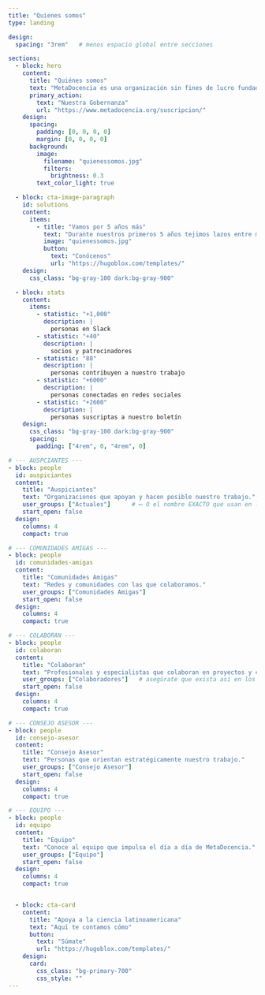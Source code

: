 ```yaml
---
title: "Quienes somos"
type: landing

design:
  spacing: "3rem"   # menos espacio global entre secciones

sections:
  - block: hero
    content:
      title: "Quiénes somos"
      text: "MetaDocencia es una organización sin fines de lucro fundada en 2020. Nuestra comunidad construye capacidades científicas locales para transformar la ciencia global. Hacemos crecer la ciencia en red, desde América Latina hacia el mundo."
      primary_action:
        text: "Nuestra Gobernanza"
        url: "https://www.metadocencia.org/suscripcion/"
    design:
      spacing:
        padding: [0, 0, 0, 0]
        margin: [0, 0, 0, 0]
      background:
        image:
          filename: "quienessomos.jpg"
          filters:
            brightness: 0.3
        text_color_light: true

  - block: cta-image-paragraph
    id: solutions
    content:
      items:
        - title: "Vamos por 5 años más"
          text: "Durante nuestros primeros 5 años tejimos lazos entre más de 2,000 profesionales de ciencia y técnica. Lo hicimos trabajando en equipo, de manera colectiva y colaborando con más de 40 comunidades. Gracias por estos primeros 5 años de aprendizaje, colaboración y crecimiento. ¡Vamos por 5 años más!"
          image: "quienessomos.jpg"
          button:
            text: "Conócenos"
            url: "https://hugoblox.com/templates/"
    design:
      css_class: "bg-gray-100 dark:bg-gray-900"

  - block: stats
    content:
      items:
        - statistic: "+1,000"
          description: |
            personas en Slack
        - statistic: "+40"
          description: |
            socios y patrocinadores
        - statistic: "88"
          description: |
            personas contribuyen a nuestro trabajo
        - statistic: "+6000"
          description: |
            personas conectadas en redes sociales
        - statistic: "+2600"
          description: |
            personas suscriptas a nuestro boletín
    design:
      css_class: "bg-gray-100 dark:bg-gray-900"
      spacing:
        padding: ["4rem", 0, "4rem", 0]

# --- AUSPCIANTES ---
- block: people
  id: auspiciantes
  content:
    title: "Auspiciantes"
    text: "Organizaciones que apoyan y hacen posible nuestro trabajo."
    user_groups: ["Actuales"]      # ⟵ O el nombre EXACTO que usan en los autores
    start_open: false
  design:
    columns: 4
    compact: true

# --- COMUNIDADES AMIGAS ---
- block: people
  id: comunidades-amigas
  content:
    title: "Comunidades Amigas"
    text: "Redes y comunidades con las que colaboramos."
    user_groups: ["Comunidades Amigas"]
    start_open: false
  design:
    columns: 4
    compact: true

# --- COLABORAN ---
- block: people
  id: colaboran
  content:
    title: "Colaboran"
    text: "Profesionales y especialistas que colaboran en proyectos y cursos."
    user_groups: ["Colaboradores"]   # asegúrate que exista así en los autores
    start_open: false
  design:
    columns: 4
    compact: true

# --- CONSEJO ASESOR ---
- block: people
  id: consejo-asesor
  content:
    title: "Consejo Asesor"
    text: "Personas que orientan estratégicamente nuestro trabajo."
    user_groups: ["Consejo Asesor"]
    start_open: false
  design:
    columns: 4
    compact: true

# --- EQUIPO ---
- block: people
  id: equipo
  content:
    title: "Equipo"
    text: "Conoce al equipo que impulsa el día a día de MetaDocencia."
    user_groups: ["Equipo"]
    start_open: false
  design:
    columns: 4
    compact: true


  - block: cta-card
    content:
      title: "Apoya a la ciencia latinoamericana"
      text: "Aquí te contamos cómo"
      button:
        text: "Súmate"
        url: "https://hugoblox.com/templates/"
    design:
      card:
        css_class: "bg-primary-700"
        css_style: ""
---
```


